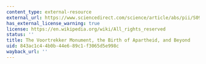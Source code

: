 ```yaml
---
content_type: external-resource
external_url: https://www.sciencedirect.com/science/article/abs/pii/S0962629800000627
has_external_license_warning: true
license: https://en.wikipedia.org/wiki/All_rights_reserved
status: ''
title: The Voortrekker Monument, the Birth of Apartheid, and Beyond
uid: 843ac1c4-4b0b-44e6-89c1-f3065d5e998c
wayback_url: ''
---
```

